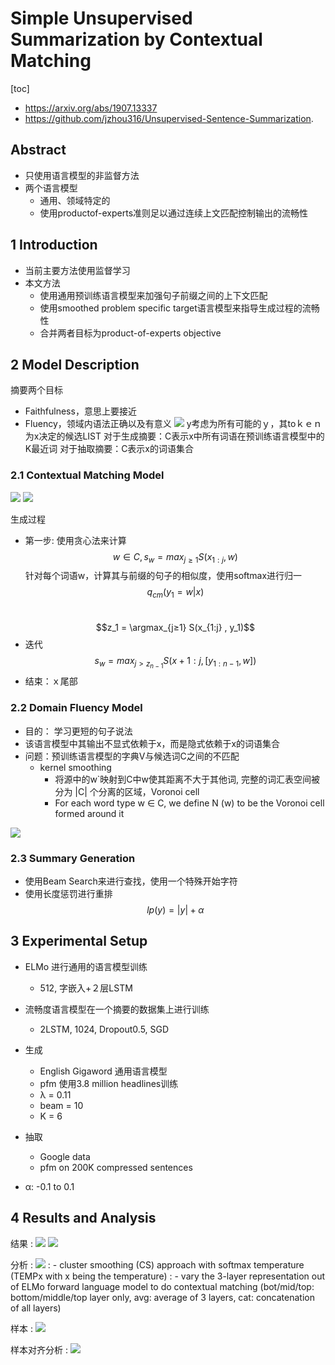 # Simple Unsupervised Summarization by Contextual Matching
[toc]

- https://arxiv.org/abs/1907.13337
- https://github.com/jzhou316/Unsupervised-Sentence-Summarization.

## Abstract
- 只使用语言模型的非监督方法
- 两个语言模型
  - 通用、领域特定的
  - 使用productof-experts准则足以通过连续上文匹配控制输出的流畅性

## 1 Introduction
- 当前主要方法使用监督学习
- 本文方法
  - 使用通用预训练语言模型来加强句子前缀之间的上下文匹配
  - 使用smoothed problem specific target语言模型来指导生成过程的流畅性
  - 合并两者目标为product-of-experts objective

## 2 Model Description
摘要两个目标
- Faithfulness，意思上要接近
- Fluency，领域内语法正确以及有意义
![](../../images/d0001/07503491123207344911.png)
y考虑为所有可能的ｙ，其toｋｅｎ为x决定的候选LIST
对于生成摘要：C表示x中所有词语在预训练语言模型中的K最近词
对于抽取摘要：C表示x的词语集合

### 2.1 Contextual Matching Model
![](../../images/d0001/07503261123207412611.png)
![](../../images/d0001/07503011123207420111.png)

生成过程
- 第一步: 使用贪心法来计算 $$w ∈ C, s_w = max_{j≥1} S(x_{1:j} , w) $$
  针对每个词语w，计算其与前缀的句子的相似度，使用softmax进行归一　$$q_{cm}(y_1 = w|x)$$　
  $$z_1 = \argmax_{j≥1} S(x_{1:j} , y_1)$$
- 迭代 $$s_w = max_{j>z_{n−1}} S(x+{1:j} , [y_{1:n−1}, w])$$
- 结束：ｘ尾部

### 2.2 Domain Fluency Model
- 目的： 学习更短的句子说法
- 该语言模型中其输出不显式依赖于x，而是隐式依赖于x的词语集合
- 问题：预训练语言模型的字典V与候选词C之间的不匹配
  - kernel smoothing
    - 将源中的w`映射到C中w使其距离不大于其他词, 完整的词汇表空间被分为 |C| 个分离的区域，Voronoi cell
    - For each word type w ∈ C, we define N (w) to be the Voronoi cell formed around it
 
![](../../images/d0001/07603531200201295312.png)

### 2.3 Summary Generation
- 使用Beam Search来进行查找，使用一个特殊开始字符
- 使用长度惩罚进行重排
  $$lp(y) = |y| + α $$

## 3 Experimental Setup
-  ELMo 进行通用的语言模型训练
   -  512, 字嵌入+２层LSTM
-  流畅度语言模型在一个摘要的数据集上进行训练
   -  2LSTM, 1024, Dropout0.5, SGD

- 生成
  - English Gigaword 通用语言模型
  - pfm 使用3.8 million headlines训练
  - λ = 0.11
  - beam = 10
  - K = 6
- 抽取
  - Google data
  - pfm on 200K compressed sentences
- α: -0.1 to 0.1

## 4 Results and Analysis
结果
: ![](../../images/d0001/07603391200201083912.png)
 ![](../../images/d0001/07603351200201093512.png)

分析
: ![](../../images/d0001/07603341200201103412.png)
: - cluster smoothing (CS) approach with softmax temperature (TEMPx with x being the temperature) 
: - vary the 3-layer representation out of ELMo forward language model to do contextual matching (bot/mid/top: bottom/middle/top layer only, avg: average of 3 layers, cat: concatenation of all layers)

样本
: ![](../../images/d0001/07603081200201170812.png)

样本对齐分析
: ![](../../images/d0001/07603591200201195912.png)

